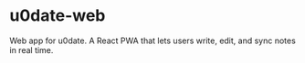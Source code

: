 # u0date-web
Web app for u0date. A React PWA that lets users write, edit, and sync notes in real time.
